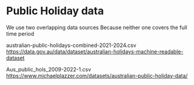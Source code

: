 # Public Holiday data

We use two overlapping data sources
Because neither one covers the full time period

australian-public-holidays-combined-2021-2024.csv
https://data.gov.au/data/dataset/australian-holidays-machine-readable-dataset

Aus_public_hols_2009-2022-1.csv
https://www.michaelplazzer.com/datasets/australian-public-holiday-data/


